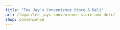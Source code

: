 ```yaml
---
title: "Tee Jay's Convenience Store & Deli"
url: /logan/tee-jays-convenience-store-and-deli/
shop: convenience
---
```

